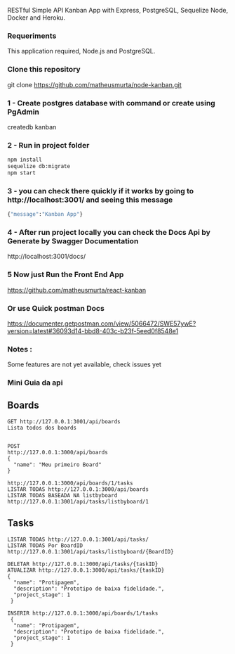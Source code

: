 RESTful Simple API Kanban App with Express, PostgreSQL, Sequelize Node, Docker and Heroku.

### Requeriments
This application required, Node.js and PostgreSQL.

### Clone this repository
git clone https://github.com/matheusmurta/node-kanban.git

### 1 - Create postgres database with command or create using PgAdmin 
createdb kanban

### 2 - Run in project folder 
```sh
npm install
sequelize db:migrate
npm start 
```
### 3 - you can check there quickly if it works by going to http://localhost:3001/ and seeing this message
```sh
{"message":"Kanban App"}
```

### 4 - After run project locally you can check the Docs Api by Generate by Swagger Documentation
http://localhost:3001/docs/

### 5 Now just Run the Front End App
https://github.com/matheusmurta/react-kanban

### Or use Quick postman Docs
https://documenter.getpostman.com/view/5066472/SWE57ywE?version=latest#36093d14-bbd8-403c-b23f-5eed0f8548e1

### Notes : 
Some features are not yet available, check issues yet

### Mini Guia da api

## Boards
```
GET http://127.0.0.1:3001/api/boards
Lista todos dos boards 


POST 
http://127.0.0.1:3000/api/boards
{
  "name": "Meu primeiro Board"
}

http://127.0.0.1:3000/api/boards/1/tasks
LISTAR TODAS http://127.0.0.1:3000/api/boards
LISTAR TODAS BASEADA NA listbyboard http://127.0.0.1:3001/api/tasks/listbyboard/1
```
## Tasks 
```
LISTAR TODAS http://127.0.0.1:3001/api/tasks/ 
LISTAR TODAS Por BoardID http://127.0.0.1:3001/api/tasks/listbyboard/{BoardID}

DELETAR http://127.0.0.1:3000/api/tasks/{taskID}
ATUALIZAR http://127.0.0.1:3000/api/tasks/{taskID}
{
  "name": "Protipagem",
  "description": "Prototipo de baixa fidelidade.",
  "project_stage": 1
 }
 
INSERIR http://127.0.0.1:3000/api/boards/1/tasks
 {
  "name": "Protipagem",
  "description": "Prototipo de baixa fidelidade.",
  "project_stage": 1
 }
```

 




